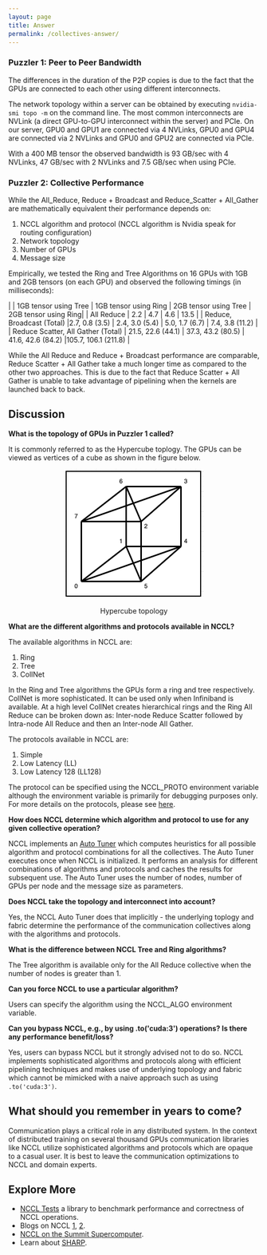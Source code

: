 ```yaml
---
layout: page
title: Answer
permalink: /collectives-answer/
---
```


### Puzzler 1: Peer to Peer Bandwidth

The differences in the duration of the P2P copies is due to the fact that the GPUs are connected to
each other using different interconnects.

The network topology within a server can be obtained by executing `nvidia-smi topo -m` on the command
line. The most common interconnects are NVLink (a direct GPU-to-GPU interconnect within the server)
and PCIe. On our server, GPU0 and GPU1 are connected via 4 NVLinks, GPU0 and GPU4 are connected via
2 NVLinks and GPU0 and GPU2 are connected via PCIe.

With a 400 MB tensor the observed bandwidth is 93 GB/sec with 4 NVLinks, 47 GB/sec with 2 NVLinks
and 7.5 GB/sec when using PCIe.

### Puzzler 2: Collective Performance

While the All_Reduce, Reduce + Broadcast and Reduce_Scatter + All_Gather are mathematically equivalent
their performance depends on:

1. NCCL algorithm and protocol (NCCL algorithm is Nvidia speak for routing configuration)
1. Network topology
1. Number of GPUs
1. Message size

Empirically, we tested the Ring and Tree Algorithms on 16 GPUs with 1GB and 2GB tensors (on each
GPU) and observed the following timings (in milliseconds):

| | 1GB tensor using Tree | 1GB tensor using Ring | 2GB tensor using Tree | 2GB tensor using Ring|
| All Reduce | 2.2 | 4.7 | 4.6 | 13.5 |
| Reduce, Broadcast (Total) |2.7, 0.8 (3.5) | 2.4, 3.0 (5.4) | 5.0, 1.7 (6.7) | 7.4, 3.8 (11.2) |
| Reduce Scatter, All Gather (Total) | 21.5, 22.6 (44.1) | 37.3, 43.2 (80.5) | 41.6, 42.6 (84.2) |105.7, 106.1 (211.8) |

While the All Reduce and Reduce + Broadcast performance are comparable, Reduce Scatter + All Gather take a much longer time as compared to the other two approaches. This is due to the fact that Reduce Scatter + All Gather is unable to take advantage of pipelining when the kernels are launched back to back.

## Discussion

__What is the topology of GPUs in Puzzler 1 called?__

It is commonly referred to as the Hypercube toplogy. The GPUs can be viewed as vertices of a cube as
shown in the figure below.

<p align = "center">
  <a href="/collectives/cube_without_nvlinks.png">
    <img src="/collectives/cube_without_nvlinks.png">
  </a>
</p>
<p align = "center">
  Hypercube topology
</p>


__What are the different algorithms and protocols available in NCCL?__

The available algorithms in NCCL are:
1. Ring
1. Tree
1. CollNet

In the Ring and Tree algorithms the GPUs form a ring and tree respectively. CollNet is more
sophisticated. It can be used
only when Infiniband is available. At a high level CollNet creates hierarchical rings and the Ring
All Reduce can be broken down as: Inter-node Reduce Scatter followed by Intra-node All Reduce and
then an Inter-node All Gather.

The protocols available in NCCL are:
1. Simple
1. Low Latency (LL)
1. Low Latency 128 (LL128)

The protocol can be specified using the NCCL_PROTO environment variable although the environment
variable is primarily for debugging purposes only. For more details on the protocols, please see
[here](https://github.com/NVIDIA/nccl/issues/281).

__How does NCCL determine which algorithm and protocol to use for any given collective operation?__

NCCL implements an [Auto Tuner](https://github.com/NVIDIA/nccl/blob/master/src/graph/tuning.cc)
which computes heuristics for all possible algorithm and protocol combinations for all the
collectives. The Auto Tuner executes once when NCCL is initialized. It performs an analysis for
different combinations of algorithms and protocols and caches the results for subsequent use. The
Auto Tuner uses the number of nodes, number of GPUs per node and the message size as parameters.

__Does NCCL take the topology and interconnect into account?__

Yes, the NCCL Auto Tuner does that implicitly - the underlying toplogy and fabric determine the
performance of the communication collectives along with the algorithms and protocols.

__What is the difference between NCCL Tree and Ring algorithms?__

The Tree algorithm is available only for the All Reduce collective when the number of nodes is
greater than 1.

__Can you force NCCL to use a particular algorithm?__

Users can specify the algorithm using the NCCL_ALGO environment variable.

__Can you bypass NCCL, e.g., by using .to('cuda:3') operations? Is there any performance benefit/loss?__

Yes, users can bypass NCCL but it strongly advised not to do so. NCCL implements sophisticated
algorithms and protocols along with efficient pipelining techniques and makes use of underlying
topology and fabric which cannot be mimicked with a naive approach such as using `.to('cuda:3')`.

<!---
__What are the most commonly used interconnects within a node and across nodes?__

  - Within a node
    - PCIe
    - NV Link

  - Across nodes
    - Ethernet
    - PCIe
    - NV Switch
    - Infiniband
--->
## What should you remember in years to come?

Communication plays a critical role in any distributed system. In the context of distributed
training on several thousand GPUs communication libraries like NCCL utilize sophisticated
algorithms and protocols which are opaque to a casual user. It is best to leave the
communication optimizations to NCCL and domain experts.

## Explore More

- [NCCL Tests](https://github.com/NVIDIA/nccl-tests) a library to benchmark performance and
  correctness of NCCL operations.
- Blogs on NCCL [1](https://developer.nvidia.com/blog/massively-scale-deep-learning-training-nccl-2-4/), [2](https://developer.nvidia.com/blog/doubling-all2all-performance-with-nvidia-collective-communication-library-2-12/).
- [NCCL on the Summit Supercomputer](https://www.olcf.ornl.gov/wp-content/uploads/2019/12/Summit-NCCL.pdf).
- Learn about [SHARP](https://docs.nvidia.com/networking/display/sharpv214/Introduction).
